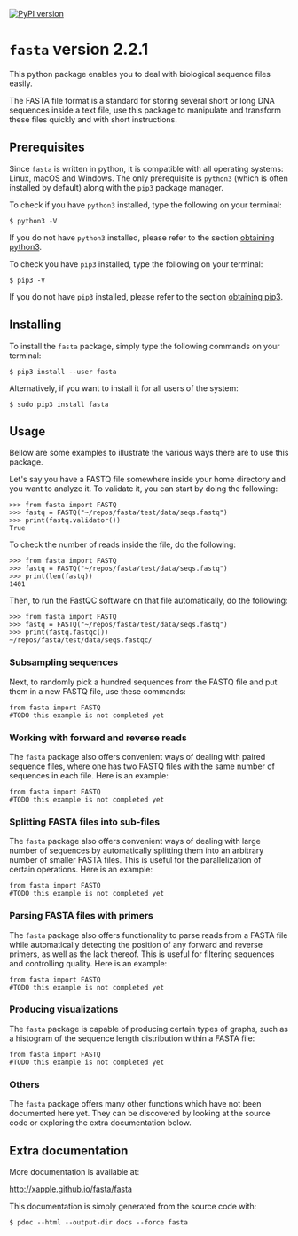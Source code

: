 [![PyPI version](https://badge.fury.io/py/fasta.svg)](https://badge.fury.io/py/fasta)

# `fasta` version 2.2.1

This python package enables you to deal with biological sequence files easily.

The FASTA file format is a standard for storing several short or long DNA sequences inside a text file, use this package to manipulate and transform these files quickly and with short instructions.

## Prerequisites

Since `fasta` is written in python, it is compatible with all operating systems: Linux, macOS and Windows. The only prerequisite is `python3` (which is often installed by default) along with the `pip3` package manager.

To check if you have `python3` installed, type the following on your terminal:

    $ python3 -V

If you do not have `python3` installed, please refer to the section [obtaining python3](docs/installing_tips.md#obtaining-python3).

To check you have `pip3` installed, type the following on your terminal:

    $ pip3 -V

If you do not have `pip3` installed, please refer to the section [obtaining pip3](docs/installing_tips.md#obtaining-pip3).

## Installing

To install the `fasta` package, simply type the following commands on your terminal:

    $ pip3 install --user fasta

Alternatively, if you want to install it for all users of the system:

    $ sudo pip3 install fasta

## Usage

Bellow are some examples to illustrate the various ways there are to use this package.

Let's say you have a FASTQ file somewhere inside your home directory and you want to analyze it. To validate it, you can start by doing the following:

    >>> from fasta import FASTQ
    >>> fastq = FASTQ("~/repos/fasta/test/data/seqs.fastq")
    >>> print(fastq.validator())
    True
 
To check the number of reads inside the file, do the following:

    >>> from fasta import FASTQ
    >>> fastq = FASTQ("~/repos/fasta/test/data/seqs.fastq")
    >>> print(len(fastq))
    1401

Then, to run the FastQC software on that file automatically, do the following:

    >>> from fasta import FASTQ
    >>> fastq = FASTQ("~/repos/fasta/test/data/seqs.fastq")
    >>> print(fastq.fastqc())
    ~/repos/fasta/test/data/seqs.fastqc/

### Subsampling sequences

Next, to randomly pick a hundred sequences from the FASTQ file and put them in a new FASTQ file, use these commands:

    from fasta import FASTQ
    #TODO this example is not completed yet

### Working with forward and reverse reads

The `fasta` package also offers convenient ways of dealing with paired sequence files, where one has two FASTQ files with the same number of sequences in each file. Here is an example:

    from fasta import FASTQ
    #TODO this example is not completed yet

### Splitting FASTA files into sub-files

The `fasta` package also offers convenient ways of dealing with large number of sequences by automatically splitting them into an arbitrary number of smaller FASTA files. This is useful for the parallelization of certain operations. Here is an example:

    from fasta import FASTQ
    #TODO this example is not completed yet

### Parsing FASTA files with primers

The `fasta` package also offers functionality to parse reads from a FASTA file while automatically detecting the position of any forward and reverse primers, as well as the lack thereof. This is useful for filtering sequences and controlling quality. Here is an example:

    from fasta import FASTQ
    #TODO this example is not completed yet

### Producing visualizations

The `fasta` package is capable of producing certain types of graphs, such as a histogram of the sequence length distribution within a FASTA file:

    from fasta import FASTQ
    #TODO this example is not completed yet

### Others

The `fasta` package offers many other functions which have not been documented here yet. They can be discovered by looking at the source code or exploring the extra documentation below.

## Extra documentation 

More documentation is available at:

<http://xapple.github.io/fasta/fasta>

This documentation is simply generated from the source code with:

    $ pdoc --html --output-dir docs --force fasta